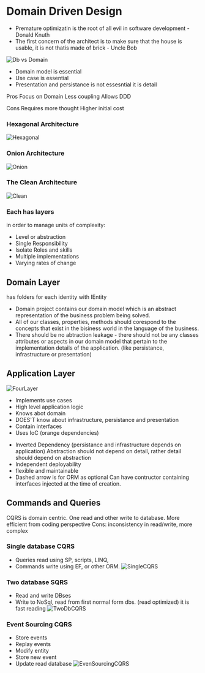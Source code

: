 # Domain Driven Design 

* Premature optimizatin is the root of all evil in software development - Donald Knuth
* The first concern of the architect is to make sure that the house is usable, it is not thatis made of brick - Uncle Bob

![Db vs Domain](https://github.com/miticv/miticv.github.io/raw/master/Images/DbVsDomain.png)

- Domain model is essential
- Use case is essential
- Presentation and persistance is not essesntial it is detail

Pros
Focus on Domain
Less coupling
Allows DDD

Cons
Requires more thought
Higher initial cost


### Hexagonal Architecture
![Hexagonal](https://github.com/miticv/miticv.github.io/raw/master/Images/Hexagonal.png)
### Onion Architecture
![Onion](https://github.com/miticv/miticv.github.io/raw/master/Images/Onion.png)
### The Clean Architecture
![Clean](https://github.com/miticv/miticv.github.io/raw/master/Images/Clean.png)
### Each has layers
in order to manage units of complexity:
- Level or abstraction
- Single Responsibility
- Isolate Roles and skills
- Multiple implementations
- Varying rates of change

## Domain Layer
has folders for each identity with IEntity
* Domain project contains our domain model which is an abstract representation of the business problem being solved.
* All of our classes, properties, methods should corespond to the concepts that exist in the bisiness world in the language of the business.
* There should be no abtraction leakage - there should not be any classes attributes or aspects in our domain model 
that pertain to the implementation details of the application. (like persistance, infrastructure or presentation)

## Application Layer
![FourLayer](https://github.com/miticv/miticv.github.io/raw/master/Images/FourLayer.png)
* Implements use cases
* High level application logic
* Knows abot domain
* DOES'T know about infrastructure, persistance and presentation
* Contain interfaces
* Uses IoC (orange dependencies)
- Inverted Dependency (persistance and infrastructure depends on application)
Abstraction should not depend on detail, rather detail should depend on abstraction
- Independent deployability
- flexible and maintainable
- Dashed arrow is for ORM as optional
Can have contructor containing interfaces injected at the time of creation.


## Commands and Queries
CQRS is domain centric. One read and other write to database.
More efficient from coding perspective
Cons:
inconsistency in read/write, more complex


### Single database CQRS
- Queries read using SP, scripts, LINQ, 
- Commands write using EF, or other ORM.
![SingleCQRS](https://github.com/miticv/miticv.github.io/raw/master/Images/SingleCQRS.png)

### Two database SQRS
- Read and write DBses
- Write to NoSql, read from first normal form dbs. (read optimized) it is fast reading
![TwoDbCQRS](https://github.com/miticv/miticv.github.io/raw/master/Images/TwoDbCQRS.png)

### Event Sourcing CQRS
- Store events
- Replay events
- Modify entity
- Store new event
- Update read database
![EvenSourcingCQRS](https://github.com/miticv/miticv.github.io/raw/master/Images/EvenSourcingCQRS.png)

